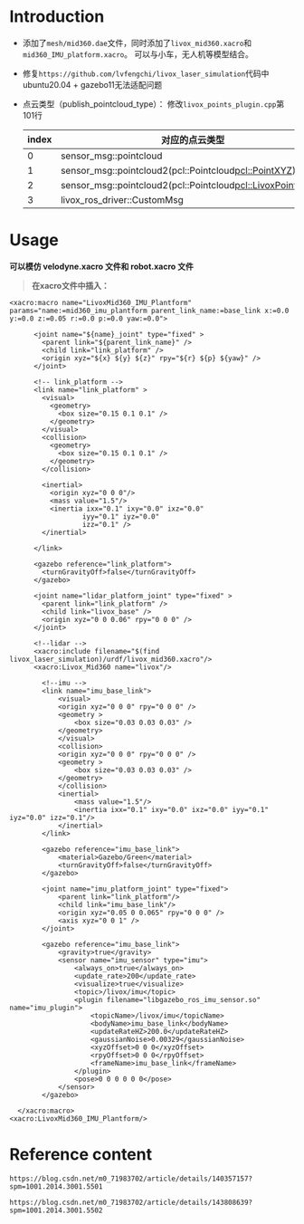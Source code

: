# Introduction

* 添加了`mesh/mid360.dae`文件，同时添加了`livox_mid360.xacro`和`mid360_IMU_platform.xacro`。
  可以与小车，无人机等模型结合。

* 修复`https://github.com/lvfengchi/livox_laser_simulation`代码中ubuntu20.04 + gazebo11无法适配问题

* 点云类型（publish_pointcloud_type）：
  修改`livox_points_plugin.cpp`第101行

  | index | 对应的点云类型                                               |
  | ----- | ------------------------------------------------------------ |
  | 0     | sensor_msg::pointcloud                                       |
  | 1     | sensor_msg::pointcloud2(pcl::Pointcloud<pcl::PointXYZ>)      |
  | 2     | sensor_msg::pointcloud2(pcl::Pointcloud<pcl::LivoxPointXyzrtl>) |
  | 3     | livox_ros_driver::CustomMsg                                  |



# Usage

**可以模仿 velodyne.xacro 文件和 robot.xacro 文件**

> **在xacro文件中插入：**

```
<xacro:macro name="LivoxMid360_IMU_Plantform" params="name:=mid360_imu_plantform parent_link_name:=base_link x:=0.0 y:=0.0 z:=0.05 r:=0.0 p:=0.0 yaw:=0.0">
      
      <joint name="${name}_joint" type="fixed" >
        <parent link="${parent_link_name}" />
        <child link="link_platform" />
        <origin xyz="${x} ${y} ${z}" rpy="${r} ${p} ${yaw}" />
      </joint>

      <!-- link_platform -->
      <link name="link_platform" >
        <visual>
          <geometry>
            <box size="0.15 0.1 0.1" />
          </geometry>
        </visual>
        <collision>
          <geometry>
            <box size="0.15 0.1 0.1" />
          </geometry>
        </collision>
      
        <inertial>
          <origin xyz="0 0 0"/>
          <mass value="1.5"/>
          <inertia ixx="0.1" ixy="0.0" ixz="0.0"
                  iyy="0.1" iyz="0.0" 
                  izz="0.1" />
        </inertial>
    
      </link>

      <gazebo reference="link_platform">
        <turnGravityOff>false</turnGravityOff>
      </gazebo>

      <joint name="lidar_platform_joint" type="fixed" >
        <parent link="link_platform" />
        <child link="livox_base" />
        <origin xyz="0 0 0.06" rpy="0 0 0" />
      </joint>

      <!--lidar -->
      <xacro:include filename="$(find livox_laser_simulation)/urdf/livox_mid360.xacro"/>
      <xacro:Livox_Mid360 name="livox"/>

        <!--imu -->
        <link name="imu_base_link">
            <visual>
            <origin xyz="0 0 0" rpy="0 0 0" />
            <geometry >
                <box size="0.03 0.03 0.03" />
            </geometry>
            </visual>
            <collision>
            <origin xyz="0 0 0" rpy="0 0 0" />
            <geometry >
                <box size="0.03 0.03 0.03" />
            </geometry>
            </collision>  
            <inertial>
                <mass value="1.5"/>
                <inertia ixx="0.1" ixy="0.0" ixz="0.0" iyy="0.1" iyz="0.0" izz="0.1"/>
            </inertial>
        </link>

        <gazebo reference="imu_base_link">
            <material>Gazebo/Green</material>
            <turnGravityOff>false</turnGravityOff>
        </gazebo>

        <joint name="imu_platform_joint" type="fixed">
            <parent link="link_platform"/>
            <child link="imu_base_link"/>
            <origin xyz="0.05 0 0.065" rpy="0 0 0" />
            <axis xyz="0 0 1" />
        </joint>

        <gazebo reference="imu_base_link">
            <gravity>true</gravity>
            <sensor name="imu_sensor" type="imu">
                <always_on>true</always_on>
                <update_rate>200</update_rate>
                <visualize>true</visualize>
                <topic>/livox/imu</topic>
                <plugin filename="libgazebo_ros_imu_sensor.so" name="imu_plugin">
                    <topicName>/livox/imu</topicName>         
                    <bodyName>imu_base_link</bodyName>
                    <updateRateHZ>200.0</updateRateHZ>    
                    <gaussianNoise>0.00329</gaussianNoise>   
                    <xyzOffset>0 0 0</xyzOffset>     
                    <rpyOffset>0 0 0</rpyOffset>
                    <frameName>imu_base_link</frameName>        
                </plugin>
                <pose>0 0 0 0 0 0</pose>
            </sensor>
        </gazebo>

  </xacro:macro>
<xacro:LivoxMid360_IMU_Plantform/>
```



# Reference content
```
https://blog.csdn.net/m0_71983702/article/details/140357157?spm=1001.2014.3001.5501

https://blog.csdn.net/m0_71983702/article/details/143808639?spm=1001.2014.3001.5502

```






